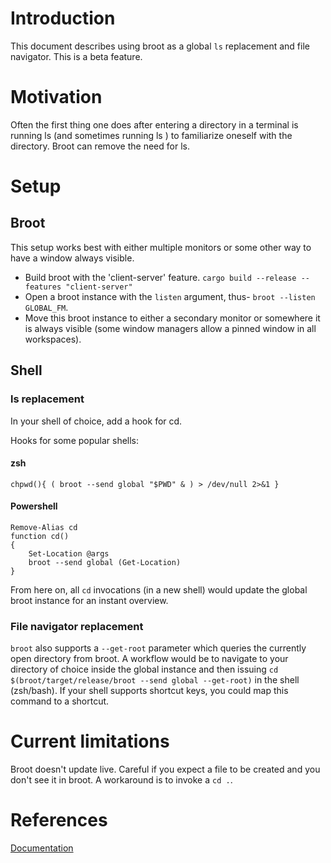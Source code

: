 # Introduction

This document describes using broot as a global `ls` replacement and file navigator. This is a beta feature.

# Motivation

Often the first thing one does after entering a directory in a terminal is running ls (and sometimes running ls <child-item>) to familiarize oneself with the directory. Broot can remove the need for ls. 

# Setup 

## Broot 

This setup works best with either multiple monitors or some other way to have a window always visible.

* Build broot with the 'client-server' feature. `cargo build --release --features "client-server"`
* Open a broot instance with the `listen` argument, thus-  `broot --listen GLOBAL_FM`. 
* Move this broot instance to either a secondary monitor or somewhere it is always visible (some window managers allow a pinned window in all workspaces).


## Shell


### ls replacement

In your shell of choice, add a hook for cd. 

Hooks for some popular shells:

#### zsh

```
chpwd(){ ( broot --send global "$PWD" & ) > /dev/null 2>&1 }
```

#### Powershell

```
Remove-Alias cd
function cd()
{
	Set-Location @args
	broot --send global (Get-Location)
}
```

From here on, all `cd` invocations (in a new shell) would update the global broot instance for an instant overview.

### File navigator replacement

`broot` also supports a `--get-root` parameter which queries 
the currently open directory from broot. 
A workflow would be to navigate to your directory of choice
inside the global instance and then issuing 
`cd $(broot/target/release/broot --send global --get-root)` in the shell (zsh/bash).
If your shell supports shortcut keys, you could map this command to a shortcut.


# Current limitations 

Broot doesn't update live. Careful if you expect a file to be created and you don't see it in broot. A workaround is to invoke a `cd .`.

# References

[Documentation](https://github.com/Canop/broot/blob/master/client-server.md)

